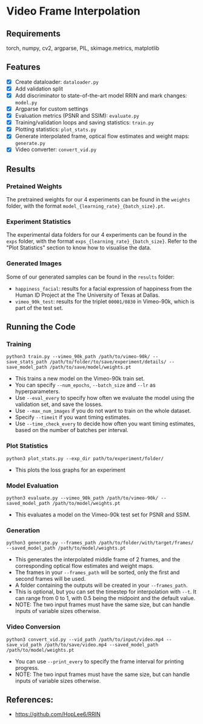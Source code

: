 # Video Frame Interpolation
## Requirements
torch, numpy, cv2, argparse, PIL, skimage.metrics, matplotlib

## Features
- [X] Create dataloader: `dataloader.py`
- [X] Add validation split
- [X] Add discriminator to state-of-the-art model RRIN and mark changes: `model.py`
- [X] Argparse for custom settings
- [X] Evaluation metrics (PSNR and SSIM): `evaluate.py`
- [X] Training/validation loops and saving statistics: `train.py`
- [X] Plotting statistics: `plot_stats.py`
- [X] Generate interpolated frame, optical flow estimates and weight maps: `generate.py`
- [X] Video converter: `convert_vid.py`

## Results
### Pretained Weights
The pretrained weights for our 4 experiments can be found in the `weights` folder, with the format `model_{learning_rate}_{batch_size}.pt`.

### Experiment Statistics
The experimental data folders for our 4 experiments can be found in the `exps` folder, with the format `exps_{learning_rate}_{batch_size}`. Refer to the "Plot Statistics" section to know how to visualise the data.

### Generated Images
Some of our generated samples can be found in the `results` folder:
- `happiness_facial`: results for a facial expression of happiness from the Human ID Project at the The University of Texas at Dallas.
- `vimeo_90k_test`: results for the triplet `00001/0830` in Vimeo-90k, which is part of the test set.

## Running the Code
### Training
`python3 train.py --vimeo_90k_path /path/to/vimeo-90k/ --save_stats_path /path/to/folder/to/save/experiment/details/ --save_model_path /path/to/save/model/weights.pt`

- This trains a new model on the Vimeo-90k train set.
- You can specify `--num_epochs`, `--batch_size` and `--lr` as hyperparameters.
- Use `--eval_every` to specify how often we evaluate the model using the validation set, and save the losses.
- Use `--max_num_images` if you do not want to train on the whole dataset.
- Specify `--timeit` if you want timing estimates.
- Use `--time_check_every` to decide how often you want timing estimates, based on the number of batches per interval.

### Plot Statistics
`python3 plot_stats.py --exp_dir path/to/experiment/folder/`

- This plots the loss graphs for an experiment

### Model Evaluation
`python3 evaluate.py --vimeo_90k_path /path/to/vimeo-90k/ --saved_model_path /path/to/model/weights.pt`

- This evaluates a model on the Vimeo-90k test set for PSNR and SSIM.

### Generation
`python3 generate.py --frames_path /path/to/folder/with/target/frames/ --saved_model_path /path/to/model/weights.pt`

- This generates the interpolated middle frame of 2 frames, and the corresponding optical flow estimates and weight maps.
- The frames in your `--frames_path` will be sorted, only the first and second frames will be used.
- A folder containing the outputs will be created in your `--frames_path`.
- This is optional, but you can set the timestep for interpolation with `--t`. It can range from 0 to 1, with 0.5 being the midpoint and the default value.
- NOTE: The two input frames must have the same size, but can handle inputs of variable sizes otherwise.

### Video Conversion
`python3 convert_vid.py --vid_path /path/to/input/video.mp4 --save_vid_path /path/to/save/video.mp4 --saved_model_path /path/to/model/weights.pt`

- You can use `--print_every` to specify the frame interval for printing progress.
- NOTE: The two input frames must have the same size, but can handle inputs of variable sizes otherwise.

## References:
- https://github.com/HopLee6/RRIN